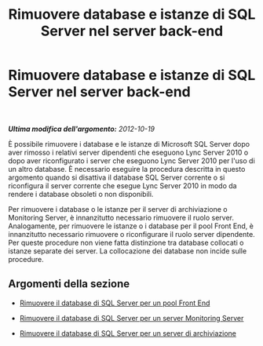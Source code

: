 ﻿---
title: Rimuovere database e istanze di SQL Server nel server back-end
TOCTitle: Rimuovere database e istanze di SQL Server nel server back-end
ms:assetid: 32457df9-7dd9-4fca-9362-ea4de26b0296
ms:mtpsurl: https://technet.microsoft.com/it-it/library/JJ688016(v=OCS.15)
ms:contentKeyID: 49887510
ms.date: 08/24/2015
mtps_version: v=OCS.15
ms.translationtype: HT
---

# Rimuovere database e istanze di SQL Server nel server back-end

 

_**Ultima modifica dell'argomento:** 2012-10-19_

È possibile rimuovere i database e le istanze di Microsoft SQL Server dopo aver rimosso i relativi server dipendenti che eseguono Lync Server 2010 o dopo aver riconfigurato i server che eseguono Lync Server 2010 per l'uso di un altro database. È necessario eseguire la procedura descritta in questo argomento quando si disattiva il database SQL Server corrente o si riconfigura il server corrente che esegue Lync Server 2010 in modo da rendere i database obsoleti o non disponibili.

Per rimuovere i database o le istanze per il server di archiviazione o Monitoring Server, è innanzitutto necessario rimuovere il ruolo server. Analogamente, per rimuovere le istanze o i database per il pool Front End, è innanzitutto necessario rimuovere o riconfigurare il ruolo server dipendente. Per queste procedure non viene fatta distinzione tra database collocati o istanze separate dei server. La collocazione dei database non incide sulle procedure.

## Argomenti della sezione

  - [Rimuovere il database di SQL Server per un pool Front End](remove-the-sql-server-database-for-a-front-end-pool.md)

  - [Rimuovere il database di SQL Server per un server Monitoring Server](remove-the-sql-server-database-for-a-monitoring-server.md)

  - [Rimuovere il database di SQL Server per un server di archiviazione](remove-the-sql-server-database-for-an-archiving-server.md)

